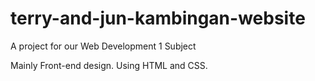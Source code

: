 # terry-and-jun-kambingan-website
A project for our Web Development 1 Subject

Mainly Front-end design. Using HTML and CSS.
